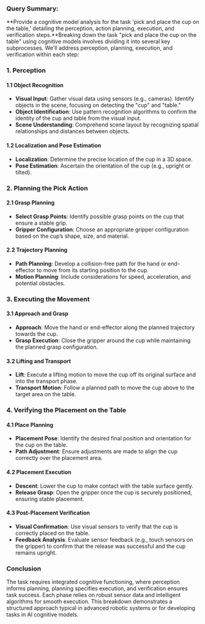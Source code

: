 ### Query Summary:

**Provide a cognitive model analysis for the task 'pick and place the cup on the table,' detailing the perception, action planning, execution, and verification steps.**Breaking down the task "pick and place the cup on the table" using cognitive models involves dividing it into several key subprocesses. We'll address perception, planning, execution, and verification within each step:

### 1. Perception

#### 1.1 Object Recognition
- **Visual Input**: Gather visual data using sensors (e.g., cameras). Identify objects in the scene, focusing on detecting the "cup" and "table."
- **Object Identification**: Use pattern recognition algorithms to confirm the identity of the cup and table from the visual input.
- **Scene Understanding**: Comprehend scene layout by recognizing spatial relationships and distances between objects.

#### 1.2 Localization and Pose Estimation
- **Localization**: Determine the precise location of the cup in a 3D space.
- **Pose Estimation**: Ascertain the orientation of the cup (e.g., upright or tilted).

### 2. Planning the Pick Action

#### 2.1 Grasp Planning
- **Select Grasp Points**: Identify possible grasp points on the cup that ensure a stable grip.
- **Gripper Configuration**: Choose an appropriate gripper configuration based on the cup’s shape, size, and material.

#### 2.2 Trajectory Planning
- **Path Planning**: Develop a collision-free path for the hand or end-effector to move from its starting position to the cup.
- **Motion Planning**: Include considerations for speed, acceleration, and potential obstacles.
  
### 3. Executing the Movement

#### 3.1 Approach and Grasp
- **Approach**: Move the hand or end-effector along the planned trajectory towards the cup.
- **Grasp Execution**: Close the gripper around the cup while maintaining the planned grasp configuration.
  
#### 3.2 Lifting and Transport
- **Lift**: Execute a lifting motion to move the cup off its original surface and into the transport phase.
- **Transport Motion**: Follow a planned path to move the cup above to the target area on the table.

### 4. Verifying the Placement on the Table

#### 4.1 Place Planning
- **Placement Pose**: Identify the desired final position and orientation for the cup on the table.
- **Path Adjustment**: Ensure adjustments are made to align the cup correctly over the placement area.

#### 4.2 Placement Execution
- **Descent**: Lower the cup to make contact with the table surface gently.
- **Release Grasp**: Open the gripper once the cup is securely positioned, ensuring stable placement.

#### 4.3 Post-Placement Verification
- **Visual Confirmation**: Use visual sensors to verify that the cup is correctly placed on the table.
- **Feedback Analysis**: Evaluate sensor feedback (e.g., touch sensors on the gripper) to confirm that the release was successful and the cup remains upright.

### Conclusion

The task requires integrated cognitive functioning, where perception informs planning, planning specifies execution, and verification ensures task success. Each phase relies on robust sensor data and intelligent algorithms for smooth execution. This breakdown demonstrates a structured approach typical in advanced robotic systems or for developing tasks in AI cognitive models.